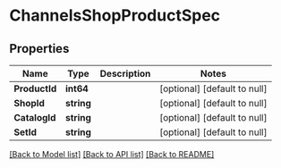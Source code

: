 # ChannelsShopProductSpec

## Properties
Name | Type | Description | Notes
------------ | ------------- | ------------- | -------------
**ProductId** | **int64** |  | [optional] [default to null]
**ShopId** | **string** |  | [optional] [default to null]
**CatalogId** | **string** |  | [optional] [default to null]
**SetId** | **string** |  | [optional] [default to null]

[[Back to Model list]](../README.md#documentation-for-models) [[Back to API list]](../README.md#documentation-for-api-endpoints) [[Back to README]](../README.md)


